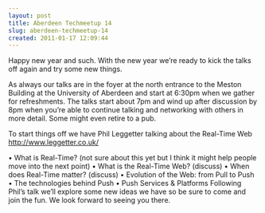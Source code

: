 ```yaml
---
layout: post
title: Aberdeen Techmeetup 14
slug: aberdeen-techmeetup-14
created: 2011-01-17 12:09:44
---
```


Happy new year and such. With the new year we’re ready to kick the talks off again and try some new things.

As always our talks are in the foyer at the north entrance to the Meston Building at the University of Aberdeen and start at 6:30pm when we gather for refreshments. The talks start about 7pm and wind up after discussion by 8pm when you’re able to continue talking and networking with others in more detail. Some might even retire to a pub.

To start things off we have Phil Leggetter talking about the Real-Time Web
http://www.leggetter.co.uk/

•	What is Real-Time? (not sure about this yet but I think it might help people move into the next point)
•	What is the Real-Time Web? (discuss)
•	When does Real-Time matter? (discuss)
•	Evolution of the Web: from Pull to Push
•	The technologies behind Push
•	Push Services &amp; Platforms
Following Phil’s talk we’ll explore some new ideas we have so be sure to come and join the fun. We look forward to seeing you there.
